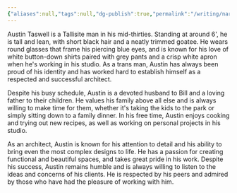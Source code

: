 ```yaml
---
{"aliases":null,"tags":null,"dg-publish":true,"permalink":"/writing/narrative/characters/phyrra-s-spark/austin-taswell/","dgPassFrontmatter":true}
---
```


Austin Taswell is a Tallisite man in his mid-thirties. Standing at around 6', he is tall and lean, with short black hair and a neatly trimmed goatee. He wears round glasses that frame his piercing blue eyes, and is known for his love of white button-down shirts paired with grey pants and a crisp white apron when he's working in his studio. As a trans man, Austin has always been proud of his identity and has worked hard to establish himself as a respected and successful architect.

Despite his busy schedule, Austin is a devoted husband to Bill and a loving father to their children. He values his family above all else and is always willing to make time for them, whether it's taking the kids to the park or simply sitting down to a family dinner. In his free time, Austin enjoys cooking and trying out new recipes, as well as working on personal projects in his studio.

As an architect, Austin is known for his attention to detail and his ability to bring even the most complex designs to life. He has a passion for creating functional and beautiful spaces, and takes great pride in his work. Despite his success, Austin remains humble and is always willing to listen to the ideas and concerns of his clients. He is respected by his peers and admired by those who have had the pleasure of working with him.